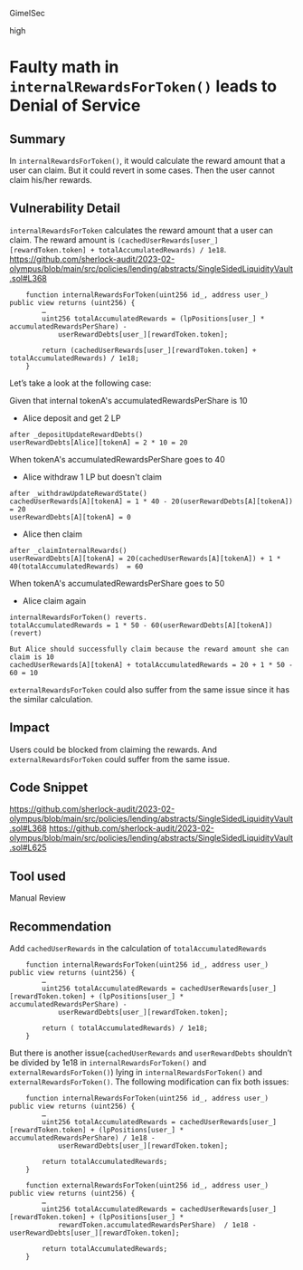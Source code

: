 GimelSec

high

# Faulty math in `internalRewardsForToken()` leads to Denial of Service

## Summary

In `internalRewardsForToken()`, it would calculate the reward amount that a user can claim. But it could revert in some cases. Then the user cannot claim his/her rewards.

## Vulnerability Detail


`internalRewardsForToken` calculates the reward amount that a user can claim.
The reward amount is `(cachedUserRewards[user_][rewardToken.token] + totalAccumulatedRewards) / 1e18`.
https://github.com/sherlock-audit/2023-02-olympus/blob/main/src/policies/lending/abstracts/SingleSidedLiquidityVault.sol#L368
```solidity
    function internalRewardsForToken(uint256 id_, address user_) public view returns (uint256) {
        …
        uint256 totalAccumulatedRewards = (lpPositions[user_] * accumulatedRewardsPerShare) -
            userRewardDebts[user_][rewardToken.token];

        return (cachedUserRewards[user_][rewardToken.token] + totalAccumulatedRewards) / 1e18;
    }
```

Let’s take a look at the following case:

Given that internal tokenA's accumulatedRewardsPerShare is 10
* Alice deposit and get 2 LP
```solidity
after _depositUpdateRewardDebts()
userRewardDebts[Alice][tokenA] = 2 * 10 = 20
```
When tokenA's accumulatedRewardsPerShare goes to 40
* Alice withdraw 1 LP but doesn't claim
```solidity
after _withdrawUpdateRewardState()
cachedUserRewards[A][tokenA] = 1 * 40 - 20(userRewardDebts[A][tokenA]) = 20
userRewardDebts[A][tokenA] = 0
```
* Alice then claim
```solidity
after _claimInternalRewards()
userRewardDebts[A][tokenA] = 20(cachedUserRewards[A][tokenA]) + 1 * 40(totalAccumulatedRewards)  = 60
```


When tokenA's accumulatedRewardsPerShare goes to 50
* Alice claim again
```solidity
internalRewardsForToken() reverts.
totalAccumulatedRewards = 1 * 50 - 60(userRewardDebts[A][tokenA]) (revert)

But Alice should successfully claim because the reward amount she can claim is 10
cachedUserRewards[A][tokenA] + totalAccumulatedRewards = 20 + 1 * 50 - 60 = 10
```

`externalRewardsForToken` could also suffer from the same issue since it has the similar calculation.

## Impact

Users could be blocked from claiming the rewards. And `externalRewardsForToken` could suffer from the same issue.

## Code Snippet

https://github.com/sherlock-audit/2023-02-olympus/blob/main/src/policies/lending/abstracts/SingleSidedLiquidityVault.sol#L368
https://github.com/sherlock-audit/2023-02-olympus/blob/main/src/policies/lending/abstracts/SingleSidedLiquidityVault.sol#L625


## Tool used

Manual Review

## Recommendation

Add `cachedUserRewards` in the calculation of `totalAccumulatedRewards`
```solidity
    function internalRewardsForToken(uint256 id_, address user_) public view returns (uint256) {
        …
        uint256 totalAccumulatedRewards = cachedUserRewards[user_][rewardToken.token] + (lpPositions[user_] * accumulatedRewardsPerShare) -
            userRewardDebts[user_][rewardToken.token];

        return ( totalAccumulatedRewards) / 1e18;
    }
```

But there is another issue(`cachedUserRewards` and `userRewardDebts` shouldn’t be divided by 1e18 in `internalRewardsForToken()` and `externalRewardsForToken()`) lying in `internalRewardsForToken()` and `externalRewardsForToken()`. The following modification can fix both issues:
```solidity
    function internalRewardsForToken(uint256 id_, address user_) public view returns (uint256) {
        …
        uint256 totalAccumulatedRewards = cachedUserRewards[user_][rewardToken.token] + (lpPositions[user_] * accumulatedRewardsPerShare) / 1e18 -
            userRewardDebts[user_][rewardToken.token];

        return totalAccumulatedRewards;
    }

    function externalRewardsForToken(uint256 id_, address user_) public view returns (uint256) {
        …
        uint256 totalAccumulatedRewards = cachedUserRewards[user_][rewardToken.token] + (lpPositions[user_] *
            rewardToken.accumulatedRewardsPerShare)  / 1e18 - userRewardDebts[user_][rewardToken.token];

        return totalAccumulatedRewards;
    }
```
